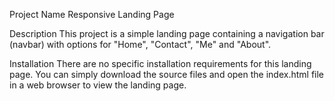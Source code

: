 Project Name
Responsive Landing Page

Description
This project is a simple landing page containing a navigation bar (navbar) with options for "Home", "Contact", "Me" and "About".

Installation
There are no specific installation requirements for this landing page. You can simply download the source files and open the index.html file in a web browser to view the landing page.


